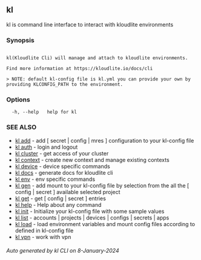 ## kl

kl is command line interface to interact with kloudlite environments

### Synopsis

```

kl(Kloudlite Cli) will manage and attach to kloudlite environments.

Find more information at https://kloudlite.io/docs/cli

> NOTE: default kl-config file is kl.yml you can provide your own by providing KLCONFIG_PATH to the environment.
```

### Options

```
  -h, --help   help for kl

```

### SEE ALSO

* [kl add](kl_add.md)  - add [ secret | config | mres ] configuration to your kl-config file
* [kl auth](kl_auth.md)  - login and logout
* [kl cluster](kl_cluster.md)  - get access of your cluster
* [kl context](kl_context.md)  - create new context and manage existing contexts
* [kl device](kl_device.md)  - device specific commands
* [kl docs](kl_docs.md)  - generate docs for kloudlite cli
* [kl env](kl_env.md)  - env specific commands
* [kl gen](kl_gen.md)  - add mount to your kl-config file by selection from the all the [ config | secret ] available selected project
* [kl get](kl_get.md)  - get [ config | secret ] entries
* [kl help](kl_help.md)  - Help about any command
* [kl init](kl_init.md)  - Initialize your kl-config file with some sample values
* [kl list](kl_list.md)  - accounts | projects | devices | configs | secrets | apps
* [kl load](kl_load.md)  - load environment variables and mount config files according to defined in kl-config file
* [kl vpn](kl_vpn.md)  - work with vpn

###### Auto generated by kl CLI on 8-January-2024
